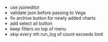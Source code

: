 - use jsoneditor
- validate json before passing to Vega
- fix archive button for newly added charts
- add select all button
- keep filters on top of menu
- skip every nth run_log of count exceeds limit